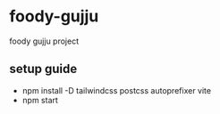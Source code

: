 # foody-gujju
foody gujju project

## setup guide
- npm install -D tailwindcss postcss autoprefixer vite
- npm start


